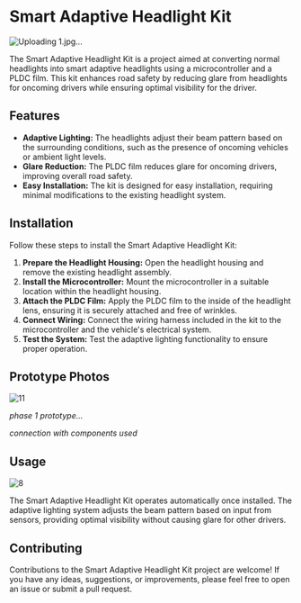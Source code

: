 # Smart Adaptive Headlight Kit
![Uploading 1.jpg…]()

The Smart Adaptive Headlight Kit is a project aimed at converting normal headlights into smart adaptive headlights using a microcontroller and a PLDC film. This kit enhances road safety by reducing glare from headlights for oncoming drivers while ensuring optimal visibility for the driver.

## Features

- **Adaptive Lighting:** The headlights adjust their beam pattern based on the surrounding conditions, such as the presence of oncoming vehicles or ambient light levels.
- **Glare Reduction:** The PLDC film reduces glare for oncoming drivers, improving overall road safety.
- **Easy Installation:** The kit is designed for easy installation, requiring minimal modifications to the existing headlight system.

## Installation

Follow these steps to install the Smart Adaptive Headlight Kit:

1. **Prepare the Headlight Housing:** Open the headlight housing and remove the existing headlight assembly.
2. **Install the Microcontroller:** Mount the microcontroller in a suitable location within the headlight housing.
3. **Attach the PLDC Film:** Apply the PLDC film to the inside of the headlight lens, ensuring it is securely attached and free of wrinkles.
4. **Connect Wiring:** Connect the wiring harness included in the kit to the microcontroller and the vehicle's electrical system.
5. **Test the System:** Test the adaptive lighting functionality to ensure proper operation.

## Prototype Photos

![11](https://github.com/jai2992/smart-adaptive-headlight-kit/assets/136327019/c4dc796b-df4b-4baf-9a91-40fa2266319b)

*phase 1 prototype...*


*connection with components used*

## Usage
![8](https://github.com/jai2992/smart-adaptive-headlight-kit/assets/136327019/0087ca91-e66b-43d9-bd56-6c3503ac6c7b)

The Smart Adaptive Headlight Kit operates automatically once installed. The adaptive lighting system adjusts the beam pattern based on input from sensors, providing optimal visibility without causing glare for other drivers.

## Contributing

Contributions to the Smart Adaptive Headlight Kit project are welcome! If you have any ideas, suggestions, or improvements, please feel free to open an issue or submit a pull request.

